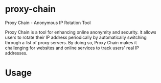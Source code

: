 # proxy-chain
Proxy Chain - Anonymous IP Rotation Tool

Proxy Chain is a tool for enhancing online anonymity and security. It allows users to rotate their IP address periodically by automatically switching through a list of proxy servers. By doing so, Proxy Chain makes it challenging for websites and online services to track users' real IP addresses.

# Usage